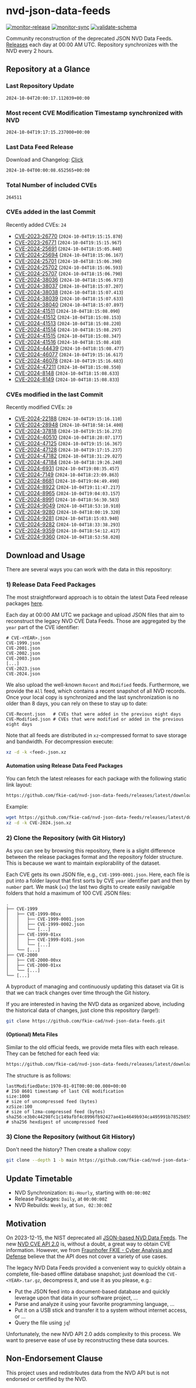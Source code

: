 # nvd-json-data-feeds

[![monitor-release](https://github.com/fkie-cad/nvd-json-data-feeds/actions/workflows/monitor_release.yml/badge.svg)](https://github.com/fkie-cad/nvd-json-data-feeds/actions/workflows/monitor_release.yml)
[![monitor-sync](https://github.com/fkie-cad/nvd-json-data-feeds/actions/workflows/monitor_sync.yml/badge.svg)](https://github.com/fkie-cad/nvd-json-data-feeds/actions/workflows/monitor_sync.yml)
[![validate-schema](https://github.com/fkie-cad/nvd-json-data-feeds/actions/workflows/validate_schema.yml/badge.svg)](https://github.com/fkie-cad/nvd-json-data-feeds/actions/workflows/validate_schema.yml)

Community reconstruction of the deprecated JSON NVD Data Feeds.
[Releases](https://github.com/fkie-cad/nvd-json-data-feeds/releases/latest) each day at 00:00 AM UTC.
Repository synchronizes with the NVD every 2 hours.

## Repository at a Glance

### Last Repository Update

```plain
2024-10-04T20:00:17.112039+00:00
```

### Most recent CVE Modification Timestamp synchronized with NVD

```plain
2024-10-04T19:17:15.237000+00:00
```

### Last Data Feed Release

Download and Changelog: [Click](https://github.com/fkie-cad/nvd-json-data-feeds/releases/latest)

```plain
2024-10-04T00:00:08.652565+00:00
```

### Total Number of included CVEs

```plain
264511
```

### CVEs added in the last Commit

Recently added CVEs: `24`

- [CVE-2023-26770](CVE-2023/CVE-2023-267xx/CVE-2023-26770.json) (`2024-10-04T19:15:15.870`)
- [CVE-2023-26771](CVE-2023/CVE-2023-267xx/CVE-2023-26771.json) (`2024-10-04T19:15:15.967`)
- [CVE-2024-25691](CVE-2024/CVE-2024-256xx/CVE-2024-25691.json) (`2024-10-04T18:15:05.840`)
- [CVE-2024-25694](CVE-2024/CVE-2024-256xx/CVE-2024-25694.json) (`2024-10-04T18:15:06.167`)
- [CVE-2024-25701](CVE-2024/CVE-2024-257xx/CVE-2024-25701.json) (`2024-10-04T18:15:06.390`)
- [CVE-2024-25702](CVE-2024/CVE-2024-257xx/CVE-2024-25702.json) (`2024-10-04T18:15:06.593`)
- [CVE-2024-25707](CVE-2024/CVE-2024-257xx/CVE-2024-25707.json) (`2024-10-04T18:15:06.790`)
- [CVE-2024-38036](CVE-2024/CVE-2024-380xx/CVE-2024-38036.json) (`2024-10-04T18:15:06.973`)
- [CVE-2024-38037](CVE-2024/CVE-2024-380xx/CVE-2024-38037.json) (`2024-10-04T18:15:07.207`)
- [CVE-2024-38038](CVE-2024/CVE-2024-380xx/CVE-2024-38038.json) (`2024-10-04T18:15:07.413`)
- [CVE-2024-38039](CVE-2024/CVE-2024-380xx/CVE-2024-38039.json) (`2024-10-04T18:15:07.633`)
- [CVE-2024-38040](CVE-2024/CVE-2024-380xx/CVE-2024-38040.json) (`2024-10-04T18:15:07.897`)
- [CVE-2024-41511](CVE-2024/CVE-2024-415xx/CVE-2024-41511.json) (`2024-10-04T18:15:08.090`)
- [CVE-2024-41512](CVE-2024/CVE-2024-415xx/CVE-2024-41512.json) (`2024-10-04T18:15:08.153`)
- [CVE-2024-41513](CVE-2024/CVE-2024-415xx/CVE-2024-41513.json) (`2024-10-04T18:15:08.220`)
- [CVE-2024-41514](CVE-2024/CVE-2024-415xx/CVE-2024-41514.json) (`2024-10-04T18:15:08.297`)
- [CVE-2024-41515](CVE-2024/CVE-2024-415xx/CVE-2024-41515.json) (`2024-10-04T18:15:08.347`)
- [CVE-2024-41516](CVE-2024/CVE-2024-415xx/CVE-2024-41516.json) (`2024-10-04T18:15:08.410`)
- [CVE-2024-44439](CVE-2024/CVE-2024-444xx/CVE-2024-44439.json) (`2024-10-04T18:15:08.477`)
- [CVE-2024-46077](CVE-2024/CVE-2024-460xx/CVE-2024-46077.json) (`2024-10-04T19:15:16.617`)
- [CVE-2024-46078](CVE-2024/CVE-2024-460xx/CVE-2024-46078.json) (`2024-10-04T19:15:16.683`)
- [CVE-2024-47211](CVE-2024/CVE-2024-472xx/CVE-2024-47211.json) (`2024-10-04T18:15:08.550`)
- [CVE-2024-8148](CVE-2024/CVE-2024-81xx/CVE-2024-8148.json) (`2024-10-04T18:15:08.633`)
- [CVE-2024-8149](CVE-2024/CVE-2024-81xx/CVE-2024-8149.json) (`2024-10-04T18:15:08.833`)


### CVEs modified in the last Commit

Recently modified CVEs: `20`

- [CVE-2024-22188](CVE-2024/CVE-2024-221xx/CVE-2024-22188.json) (`2024-10-04T19:15:16.110`)
- [CVE-2024-28948](CVE-2024/CVE-2024-289xx/CVE-2024-28948.json) (`2024-10-04T18:58:14.400`)
- [CVE-2024-37818](CVE-2024/CVE-2024-378xx/CVE-2024-37818.json) (`2024-10-04T19:15:16.273`)
- [CVE-2024-40510](CVE-2024/CVE-2024-405xx/CVE-2024-40510.json) (`2024-10-04T18:28:07.177`)
- [CVE-2024-47125](CVE-2024/CVE-2024-471xx/CVE-2024-47125.json) (`2024-10-04T19:15:16.367`)
- [CVE-2024-47128](CVE-2024/CVE-2024-471xx/CVE-2024-47128.json) (`2024-10-04T19:17:15.237`)
- [CVE-2024-47182](CVE-2024/CVE-2024-471xx/CVE-2024-47182.json) (`2024-10-04T18:31:29.027`)
- [CVE-2024-47184](CVE-2024/CVE-2024-471xx/CVE-2024-47184.json) (`2024-10-04T18:19:26.240`)
- [CVE-2024-6931](CVE-2024/CVE-2024-69xx/CVE-2024-6931.json) (`2024-10-04T19:08:35.457`)
- [CVE-2024-7149](CVE-2024/CVE-2024-71xx/CVE-2024-7149.json) (`2024-10-04T18:23:09.863`)
- [CVE-2024-8681](CVE-2024/CVE-2024-86xx/CVE-2024-8681.json) (`2024-10-04T19:04:49.490`)
- [CVE-2024-8922](CVE-2024/CVE-2024-89xx/CVE-2024-8922.json) (`2024-10-04T19:11:47.217`)
- [CVE-2024-8965](CVE-2024/CVE-2024-89xx/CVE-2024-8965.json) (`2024-10-04T19:04:03.157`)
- [CVE-2024-8991](CVE-2024/CVE-2024-89xx/CVE-2024-8991.json) (`2024-10-04T18:56:30.583`)
- [CVE-2024-9049](CVE-2024/CVE-2024-90xx/CVE-2024-9049.json) (`2024-10-04T18:53:10.910`)
- [CVE-2024-9280](CVE-2024/CVE-2024-92xx/CVE-2024-9280.json) (`2024-10-04T18:00:19.320`)
- [CVE-2024-9281](CVE-2024/CVE-2024-92xx/CVE-2024-9281.json) (`2024-10-04T18:15:03.940`)
- [CVE-2024-9282](CVE-2024/CVE-2024-92xx/CVE-2024-9282.json) (`2024-10-04T18:33:38.293`)
- [CVE-2024-9359](CVE-2024/CVE-2024-93xx/CVE-2024-9359.json) (`2024-10-04T18:54:12.417`)
- [CVE-2024-9360](CVE-2024/CVE-2024-93xx/CVE-2024-9360.json) (`2024-10-04T18:53:58.020`)


## Download and Usage

There are several ways you can work with the data in this repository:

### 1) Release Data Feed Packages

The most straightforward approach is to obtain the latest Data Feed release packages [here](https://github.com/fkie-cad/nvd-json-data-feeds/releases/latest).

Each day at 00:00 AM UTC we package and upload JSON files that aim to reconstruct the legacy NVD CVE Data Feeds.
Those are aggregated by the `year` part of the CVE identifier:

```
# CVE-<YEAR>.json
CVE-1999.json
CVE-2001.json
CVE-2002.json
CVE-2003.json
[...]
CVE-2023.json
CVE-2024.json
```

We also upload the well-known `Recent` and `Modified` feeds.
Furthermore, we provide the `All` feed, which contains a recent snapshot of all NVD records.
Once your local copy is synchronized and the last synchronization is no older than 8 days, you can rely on these to stay up to date:

```plain
CVE-Recent.json   # CVEs that were added in the previous eight days
CVE-Modified.json # CVEs that were modified or added in the previous eight days
```

Note that all feeds are distributed in `xz`-compressed format to save storage and bandwidth.
For decompression execute:

```sh
xz -d -k <feed>.json.xz
```

#### Automation using Release Data Feed Packages

You can fetch the latest releases for each package with the following static link layout:

```sh
https://github.com/fkie-cad/nvd-json-data-feeds/releases/latest/download/CVE-<YEAR>.json.xz
```

Example:

```sh
wget https://github.com/fkie-cad/nvd-json-data-feeds/releases/latest/download/CVE-2024.json.xz
xz -d -k CVE-2024.json.xz
```

### 2) Clone the Repository (with Git History)

As you can see by browsing this repository, there is a slight difference between the release packages format and the repository folder structure.
This is because we want to maintain explorability of the dataset.

Each CVE gets its own JSON file, e.g., `CVE-1999-0001.json`.
Here, each file is put into a folder layout that first sorts by CVE `year` identifier part and then by `number` part.
We mask (`xx`) the last two digits to create easily navigable folders that hold a maximum of 100 CVE JSON files:

```plain
.
├── CVE-1999
│   ├── CVE-1999-00xx
│   │   ├── CVE-1999-0001.json
│   │   ├── CVE-1999-0002.json
│   │   └── [...]
│   ├── CVE-1999-01xx
│   │   ├── CVE-1999-0101.json
│   │   └── [...]
│   └── [...]
├── CVE-2000
│   ├── CVE-2000-00xx
│   ├── CVE-2000-01xx
│   └── [...]
└── [...]
```

A byproduct of managing and continuously updating this dataset via Git is that we can track changes over time through the Git history.

If you are interested in having the NVD data as organized above, including the historical data of changes, just clone this repository (large!):

```sh
git clone https://github.com/fkie-cad/nvd-json-data-feeds.git
```

#### (Optional) Meta Files

Similar to the old official feeds, we provide meta files with each release. They can be fetched for each feed via:

```sh
https://github.com/fkie-cad/nvd-json-data-feeds/releases/latest/download/CVE-<YEAR>.meta
```

The structure is as follows:

```plain
lastModifiedDate:1970-01-01T00:00:00.000+00:00                          # ISO 8601 timestamp of last CVE modification
size:1000                                                               # size of uncompressed feed (bytes)
xzSize:100                                                              # size of lzma-compressed feed (bytes)
sha256:e3b0c44298fc1c149afbf4c8996fb92427ae41e4649b934ca495991b7852b855 # sha256 hexdigest of uncompressed feed
```

### 3) Clone the Repository (without Git History)

Don't need the history? Then create a shallow copy:

```sh
git clone --depth 1 -b main https://github.com/fkie-cad/nvd-json-data-feeds.git
```


## Update Timetable

* NVD Synchronization: `Bi-Hourly`, starting with `00:00:00Z`
* Release Packages: `Daily`, at `00:00:00Z`
* NVD Rebuilds: `Weekly`, at `Sun, 02:30:00Z`


## Motivation

On 2023-12-15, the NIST deprecated all [JSON-based NVD Data Feeds](https://nvd.nist.gov/vuln/data-feeds#divRetirementBanner-1).
The new [NVD CVE API 2.0](https://nvd.nist.gov/developers/vulnerabilities) is, without a doubt, a great way to obtain CVE information.
However, we from [Fraunhofer FKIE - Cyber Analysis and Defense](https://www.fkie.fraunhofer.de/en/departments/cad.html) believe that the API does not cover a variety of use cases.

The legacy NVD Data Feeds provided a convenient way to quickly obtain a complete, file-based offline database snapshot; just download the `CVE-<YEAR>.tar.gz`, decompress it, and use it as you please, e.g.:

- Put the JSON feed into a document-based database and quickly leverage upon that data in your software project, ...
- Parse and analyze it using your favorite programming language, ...
- Put it on a USB stick and transfer it to a system without internet access, or ...
- Query the file using `jq`!

Unfortunately, the new NVD API 2.0 adds complexity to this process.
We want to preserve ease of use by reconstructing these data sources.

## Non-Endorsement Clause

This project uses and redistributes data from the NVD API but is not endorsed or certified by the NVD.